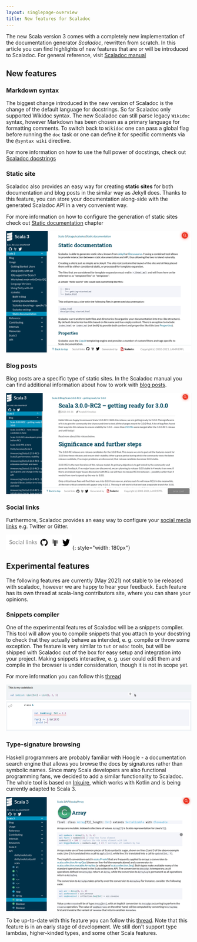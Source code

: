 ```yaml
---
layout: singlepage-overview
title: New features for Scaladoc
---
```


The new Scala version 3 comes with a completely new implementation of the documentation generator _Scaladoc_, rewritten from scratch. 
In this article you can find highlights of new features that are or will be introduced to Scaladoc.
For general reference, visit [Scaladoc manual](https://dotty.epfl.ch/docs/usage/scaladoc/)

## New features

### Markdown syntax

The biggest change introduced in the new version of Scaladoc is the change of the default language for docstrings. So far Scaladoc only supported Wikidoc syntax.
The new Scaladoc can still parse legacy `Wikidoc` syntax, however Markdown has been chosen as a primary language for formatting comments.
To switch back to `Wikidoc` one can pass a global flag before running the `doc` task or one can define it for specific comments via the `@syntax wiki` directive.

For more information on how to use the full power of docstings, check out [Scaladoc docstrings][scaladoc-docstrings]


### Static site

Scaladoc also provides an easy way for creating **static sites** for both documentation and blog posts in the similar way as Jekyll does.
Thanks to this feature, you can store your documentation along-side with the generated Scaladoc API in a very convenient way.

For more information on how to configure the generation of static sites check out [Static documentation][static-documentation] chapter

![](../resources/images/scala3/scaladoc/static-site.png)

### Blog posts

Blog posts are a specific type of static sites. In the Scaladoc manual you can find additional information about how to work with [blog posts][built-in-blog].

![](../resources/images/scala3/scaladoc/blog-post.png)

### Social links

Furthermore, Scaladoc provides an easy way to configure your [social media links][social-links] e.g. Twitter or Gitter.

![](../resources/images/scala3/scaladoc/social-links.png){: style="width: 180px"}

## Experimental features

The following features are currently (May 2021) not stable to be released with scaladoc, however we are happy to hear your feedback. Each feature has its own thread at scala-lang contributors site, where you can share your opinions.

### Snippets compiler

One of the experimental features of Scaladoc will be a snippets compiler. This tool will allow you to compile snippets that you attach to your docstring  
to check that they actually behave as intended, e. g. compile or throw some exception. The feature is very similar to `tut` or `mdoc` tools, 
but will be shipped with Scaladoc out of the box for easy setup and integration into your project. Making snippets interactive, e. g. user could edit them and compile in the browser is under consideration, though it is not in scope yet.

For more information you can follow this [thread](https://contributors.scala-lang.org/t/snippet-validation-in-scaladoc-for-scala-3/4976)

![](../resources/images/scala3/scaladoc/snippet-compiler2.gif)
![](../resources/images/scala3/scaladoc/snippet-compiler1.gif)

### Type-signature browsing

Haskell programmers are probably familiar with Hoogle - a documentation search engine that allows you browse the docs by signatures rather than symbolic names. Since many Scala developers are also functional programming fans, we decided to add a similar functionality to Scaladoc. The whole tool is based on [Inkuire](https://github.com/VirtusLab/Inkuire), which works with Kotlin and is being currently adapted to Scala 3.  

![](../resources/images/scala3/scaladoc/inkuire.gif)

To be up-to-date with this feature you can follow this [thread](https://contributors.scala-lang.org/t/pre-sip-scaladoc-search-by-type-signature/1604/15).
Note that this feature is in an early stage of development. We still don't support type lambdas, higher-kinded types, and some other Scala features.



[scaladoc-docstrings]: https://dotty.epfl.ch/docs/usage/scaladoc/scaladocDocstrings.html
[static-documentation]: https://dotty.epfl.ch/docs/usage/scaladoc/staticSite.html
[built-in-blog]: https://dotty.epfl.ch/docs/usage/scaladoc/blog.html
[social-links]: https://dotty.epfl.ch/docs/usage/scaladoc/settings.html#-social-links
